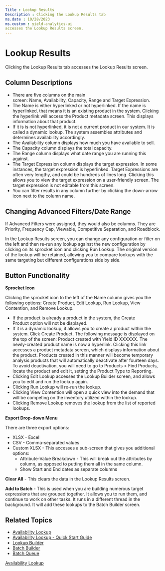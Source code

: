 ```yaml
---
Title : Lookup Results
Description : Clicking the Lookup Results tab
ms.date : 10/28/2023
ms.custom : yield-analytics-ui
accesses the Lookup Results screen.
---
```



# Lookup Results



Clicking the Lookup Results tab
accesses the Lookup Results screen.



## Column Descriptions

- There are five columns on the main
  screen: Name, Availability, Capacity, Range and Target Expression.
- The Name is either hyperlinked or not hyperlinked. If the name is
  hyperlinked, that means it is an existing product in the system.
  Clicking the hyperlink will access the Product metadata screen. This
  displays information about that product. 
- If it is is not hyperlinked, it is not a current product in our
  system. It is called a dynamic lookup. The system assembles attributes
  and determines availability accordingly.
- The Availability column displays
  how much you have available to sell.
- The Capacity column displays the
  total capacity.
- The Range column displays what
  date range you are running this against. 
- The Target Expression column
  displays the target expression. In some instances, the target
  expression is hyperlinked. Target Expressions are often very lengthy,
  and could be hundreds of lines long. Clicking this allows you to view
  the target expression on a user-friendly screen. The target expression
  is not editable from this screen.
- You can filter results in any column further by clicking the
  down-arrow icon next to the column name. 





## Changing Advanced Filters/Date Range

If Advanced Filters were assigned, they would also be columns. They are
Priority, Frequency Cap, Viewable, Competitive Separation, and
Roadblock.

In the Lookup Results screen, you can change any configuration or filter
on the left and then re-run any lookup against the new configuration by
clicking on its sprocket icon and clicking
Run Lookup. The original version of
the lookup will be retained, allowing you to compare lookups with the
same targeting but different configurations side by side.




## Button Functionality

**Sprocket Icon**

Clicking the sprocket icon to the left of
the Name column gives you the
following options: Create Product, Edit Lookup, Run Lookup, View
Contention, and Remove Lookup.

- If the product is already a product in the system, the Create
  Product option will not be displayed.
- If it is a dynamic lookup, it allows you to create a product within
  the system. Click Create Product.
  The following message is displayed on the top of the screen: Product
  created with Yield ID XXXXXX. The newly-created product name is now a
  hyperlink. Clicking this link accesses a product metadata screen,
  which displays information about the product. Products created in this
  manner will become temporary analysis products that will automatically
  deactivate after fourteen days. To avoid deactivation, you will need
  to go to
  Products
   \>  Find Products,
  locate the product and edit it, setting the Product Type to Reporting.
- Clicking Edit Lookup accesses the
  Lookup Builder screen, and allows
  you to edit and run the lookup again.
- Clicking Run Lookup will re-run the
  lookup.
- Clicking View Contention will open a
  quick view into the demand that will be competing on the inventory
  utilized within the lookup.
- Clicking Remove Lookup removes the
  lookup from the list of reported lookups.

**Export Drop-down Menu**

There are three export options:

- XLSX - Excel
- CSV - Comma-separated values
- Custom XLSX - This accesses a sub-screen that gives you additional
  options:
  - Attribute-Value Breakdown - This will break out the attributes by
    column, as opposed to putting them all in the same column.
  - Show Start and End dates as separate columns

**Clear All** - This clears the data in the Lookup Results screen.

**Add to Batch** - This is used when you are building numerous target
expressions that are grouped together. It allows you to run them, and
continue to work on other tasks. It runs in a different thread in the
background. It will add these lookups to the
Batch Builder screen.




## Related Topics




- <a href="availability-lookup.md" class="xref">Availability Lookup</a>
- <a href="availability-lookup-quick-start-guide.md"
  class="xref">Availability Lookup - Quick Start Guide</a>
- <a href="lookup-builder.md" class="xref">Lookup Builder</a>
- <a href="batch-builder.md" class="xref">Batch Builder</a>
- <a href="batch-queue.md" class="xref">Batch Queue</a>






<a href="availability-lookup.md" class="link">Availability
Lookup</a>






